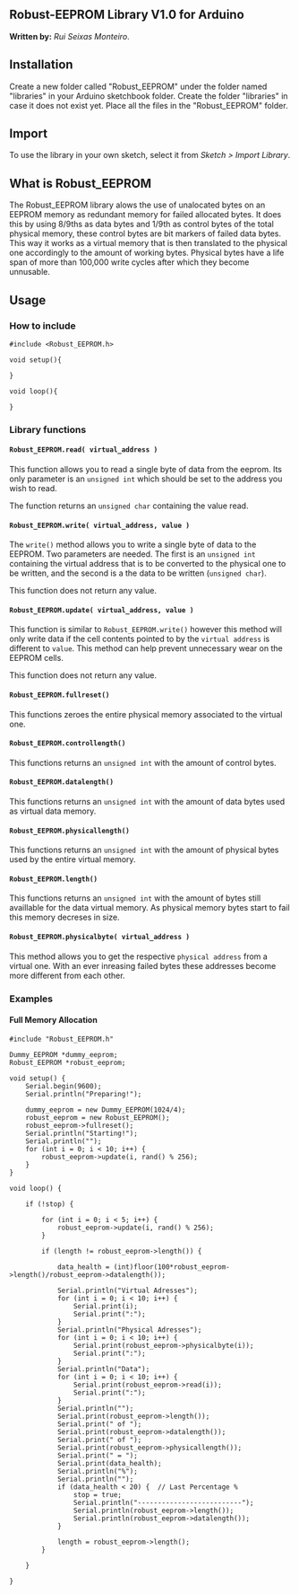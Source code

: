 ## **Robust-EEPROM Library V1.0** for Arduino
**Written by:** _Rui Seixas Monteiro_.

## Installation
Create a new folder called "Robust_EEPROM" under the folder named "libraries" in your Arduino sketchbook folder.
Create the folder "libraries" in case it does not exist yet. Place all the files in the "Robust_EEPROM" folder.

## Import
To use the library in your own sketch, select it from *Sketch > Import Library*.

## What is Robust_EEPROM
The Robust_EEPROM library alows the use of unalocated bytes on an EEPROM memory as redundant memory for failed allocated bytes. It does this by using 8/9ths as data bytes and 1/9th as control bytes of the total physical memory,
these control bytes are bit markers of failed data bytes.
This way it works as a virtual memory that is then translated to the physical one accordingly to the amount of
working bytes. Physical bytes have a life span of more than 100,000 write cycles after which they become unnusable.

## Usage
### **How to include**
```Arduino
#include <Robust_EEPROM.h>

void setup(){

}

void loop(){

}
```

### **Library functions**
#### **`Robust_EEPROM.read( virtual_address )`**

This function allows you to read a single byte of data from the eeprom.
Its only parameter is an `unsigned int` which should be set to the address you wish to read.

The function returns an `unsigned char` containing the value read.

#### **`Robust_EEPROM.write( virtual_address, value )`**

The `write()` method allows you to write a single byte of data to the EEPROM.
Two parameters are needed. The first is an `unsigned int` containing the virtual address that is to be converted
to the physical one to be written, and the second is a the data to be written (`unsigned char`).

This function does not return any value.

#### **`Robust_EEPROM.update( virtual_address, value )`**

This function is similar to `Robust_EEPROM.write()` however this method will only write data if
the cell contents pointed to by the `virtual address` is different to `value`. This method can
help prevent unnecessary wear on the EEPROM cells.

This function does not return any value.

#### **`Robust_EEPROM.fullreset()`**
This functions zeroes the entire physical memory associated to the virtual one.

#### **`Robust_EEPROM.controllength()`**
This functions returns an `unsigned int` with the amount of control bytes.

#### **`Robust_EEPROM.datalength()`**
This functions returns an `unsigned int` with the amount of data bytes used as virtual data memory.

#### **`Robust_EEPROM.physicallength()`**
This functions returns an `unsigned int` with the amount of physical bytes used by the entire virtual memory.

#### **`Robust_EEPROM.length()`**
This functions returns an `unsigned int` with the amount of bytes still availlable for the data virtual memory.
As physical memory bytes start to fail this memory decreses in size.

#### **`Robust_EEPROM.physicalbyte( virtual_address )`**

This method allows you to get the respective `physical address` from a virtual one. With an ever inreasing
failed bytes these addresses become more different from each other.

### **Examples**
#### **Full Memory Allocation**
```Arduino
#include "Robust_EEPROM.h"

Dummy_EEPROM *dummy_eeprom;
Robust_EEPROM *robust_eeprom;

void setup() {
    Serial.begin(9600);
    Serial.println("Preparing!");

    dummy_eeprom = new Dummy_EEPROM(1024/4);
    robust_eeprom = new Robust_EEPROM();
    robust_eeprom->fullreset();
    Serial.println("Starting!");
    Serial.println("");
    for (int i = 0; i < 10; i++) {
        robust_eeprom->update(i, rand() % 256);
    }
}

void loop() {

    if (!stop) {

        for (int i = 0; i < 5; i++) {
            robust_eeprom->update(i, rand() % 256);
        }
    
        if (length != robust_eeprom->length()) {

            data_health = (int)floor(100*robust_eeprom->length()/robust_eeprom->datalength());

            Serial.println("Virtual Adresses");
            for (int i = 0; i < 10; i++) {
                Serial.print(i);
                Serial.print(":");
            }
            Serial.println("Physical Adresses");
            for (int i = 0; i < 10; i++) {
                Serial.print(robust_eeprom->physicalbyte(i));
                Serial.print(":");
            }
            Serial.println("Data");
            for (int i = 0; i < 10; i++) {
                Serial.print(robust_eeprom->read(i));
                Serial.print(":");
            }
            Serial.println("");
            Serial.print(robust_eeprom->length());
            Serial.print(" of ");
            Serial.print(robust_eeprom->datalength());
            Serial.print(" of ");
            Serial.print(robust_eeprom->physicallength());
            Serial.print(" = ");
            Serial.print(data_health);
            Serial.println("%");
            Serial.println("");
            if (data_health < 20) {  // Last Percentage %
                stop = true;
                Serial.println("--------------------------");
                Serial.println(robust_eeprom->length());
                Serial.println(robust_eeprom->datalength());
            }
            
            length = robust_eeprom->length();
        }
        
    }

}
```